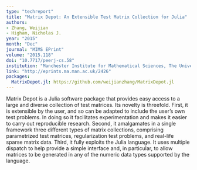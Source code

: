 ```yaml
---
type: "techreport"
title: "Matrix Depot: An Extensible Test Matrix Collection for Julia"
authors:
- Zhang, Weijian
- Higham, Nicholas J.
year: "2015"
month: "Dec"
journal: "MIMS EPrint"
volume: "2015.118"
doi: "10.7717/peerj-cs.58"
institution: "Manchester Institute for Mathematical Sciences, The University of Manchester"
link: "http://eprints.ma.man.ac.uk/2426"
packages:
  MatrixDepot.jl: https://github.com/weijianzhang/MatrixDepot.jl
---
```

Matrix Depot is a Julia software package that provides
easy access to a large and diverse collection of
test matrices. Its novelty is threefold. First, it
is extensible by the user, and so can be adapted to
include the user’s own test problems. In doing so it
facilitates experimentation and makes it easier to
carry out reproducible research. Second, it
amalgamates in a single framework three different
types of matrix collections, comprising parametrized
test matrices, regularization test problems, and
real-life sparse matrix data. Third, it fully
exploits the Julia language. It uses multiple
dispatch to help provide a simple interface and, in
particular, to allow matrices to be generated in any
of the numeric data types supported by the language.